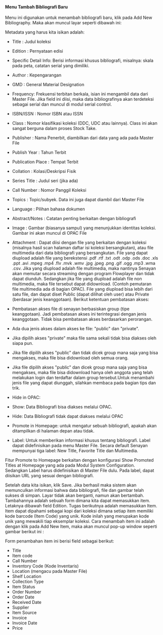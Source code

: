 #### Menu Tambah Bibliografi Baru

Menu ini digunakan untuk menambah bibliografi baru, klik pada Add 
New Bibliography. Maka akan muncul layar seperti dibawah ini: 

Metadata yang harus kita isikan adalah: 
- Title   : Judul koleksi 
- Edition : Pernyataan edisi 
- Specific Detail Info: Berisi informasi khusus bibliografi, misalnya: skala pada peta, catatan serial yang dimiliki.
- Author : Kepengarangan 
- GMD : General Material Designation 
- Frequency: Frekuensi terbitan berkala, isian ini mengambil data dari Master File. Jika field ini diisi, maka data bibliografinya akan terdeteksi sebagai serial dan muncul di modul serial control.
- ISBN/ISSN : Nomor ISBN atau ISSN 
- Class : Nomor klasifikasi koleksi (DDC, UDC atau lainnya). Class ini akan sangat berguna dalam proses Stock Take. 
- Publisher : Nama Penerbit, diambilkan dari data yang ada pada Master File
- Publish Year : Tahun Terbit 
- Publication Place : Tempat Terbit 
- Collation : Kolasi/Deskripsi Fisik 
- Series Title : Judul seri (jika ada) 
- Call Number : Nomor Panggil Koleksi 
- Topics : Topic/subyek. Data ini juga dapat diambil dari Master File 
- Language : Pilihan bahasa dokumen 
- Abstract/Notes : Catatan penting berkaitan dengan bibliografi 
- Image : Gambar (biasanya sampul) yang menunjukkan identitas koleksi. Gambar ini akan muncul di OPAC File 
- Attachment : Dapat diisi dengan file yang berkaitan dengan koleksi (misalnya hasil scan halaman daftar isi koleksi bersangkutan), atau file multimedia dari data bibliografi yang bersangkutan. File yang dapat diupload adalah file yang berekstensi .pdf .rtf .txt .odt .odp .ods .doc .xls .ppt .avi .mpeg .mp4 .flv .mvk .wmv .jpg .jpeg .png .gif .ogg .mp3 .wma .csv. Jika yang diupload adalah file multimedia, maka nantinya Senayan akan memutar secara streaming dengan program Flowplayer dan tidak dapat diunduh.  Sedangkan jika file yang diupload adalah file non multimedia, maka file tersebut dapat didownload. (Contoh pemutaran file multimedia ada di bagian OPAC). File yang diupload bisa lebih dari satu file, dan dapat diset Public (dapat dilihat oleh user) atau Private (berdasar jenis keanggotaan). Berikut ketentuan pembatasan akses:

- Pembatasan akses file di senayan berbasiskan group (tipe 
keanggotaan). Jadi pembatasan akses ini terintegrasi dengan 
jenis keanggotaan. Tidak bisa pembatasan akses berdasarkan 
perorangan.
- Ada dua jenis akses dalam akses ke file: "public" dan 
"private".
- Jika dipilih akses "private" maka file sama sekali tidak bisa 
diakses oleh siapa pun.
- Jika file dipilih akses "public" dan tidak dicek group mana 
saja yang bisa mengakses, maka file bisa didownload oleh 
semua orang.
- Jika file dipilih akses "public" dan dicek group mana saja 
yang bisa mengakses, maka file bisa didownload hanya oleh 
anggota yang telah melakukan login dan terdaftar dalam group 
tersebut.Untuk menambahi jenis file yang dapat diunggah, silahkan membaca pada bagian tips dan trik.

- Hide in OPAC: 
- Show: Data Bibliografi bisa diakses melalui OPAC.
- Hide: Data Bibliografi tidak dapat diakses melalui OPAC
- Promote in Homepage: untuk mengatur sebuah bibliografi, apakah akan ditampilkan di halaman depan atau tidak. 
- Label: Untuk memberikan informasi khusus tentang bibliografi. Label dapat didefinisikan pada menu Master File. 
  Secara default Senayan mempunyai tiga label: New Title, Favorite Title dan Multimedia.

Fitur Promote to Homepage  berkaitan dengan konfigurasi Show 
Promoted Titles at Homepage yang ada pada Modul System 
Configuration. Sedangkan Label harus didefinisikan di Master File 
dulu. Pada label, dapat diisikan URL yang sesuai dengan 
bibliografi.

Setelah data kita isikan, klik Save. Jika berhasil maka sistem 
akan memunculkan informasi bahwa data bibliografi, file dan 
gambar telah sukses di simpan. Layar tidak akan berganti, namun 
akan bertambah. Tambahannya adalah sebuah form dimana kita dapat 
memasukkan item. Letaknya dibawah field Edition. Tugas berikutnya 
adalah memasukkan Item. Item dapat dipahami sebagai kopi dari 
koleksi dimana setiap item memiliki kode barcode (Item Code) yang 
unik. Kode inilah yang merupakan kode unik yang mewakili tiap 
eksemplar koleksi. Cara menambah item ini adalah dengan klik pada 
Add New Item, maka akan muncul pop-up window seperti gambar 
berikut ini : 

Form penambahan item ini berisi field sebagai berikut: 

- Title 
- Item code 
- Call Number
- Inventory Code (Kode Inventaris) 
- Location (mengacu pada Master File) 
- Shelf Location
- Collection Type 
- Item Status 
- Order Number 
- Order Date 
- Received Date 
- Supplier 
- Item Source 
- Invoice 
- Invoice Date 
- Price 
